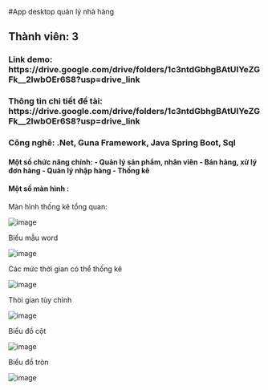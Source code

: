 #App desktop quản lý nhà hàng
<h2> Thành viên: 3 </h2>
<h3> Link demo: https://drive.google.com/drive/folders/1c3ntdGbhgBAtUIYeZGFk__2IwbOEr6S8?usp=drive_link  </h3>
<h3> Thông tin chi tiết đề tài: https://drive.google.com/drive/folders/1c3ntdGbhgBAtUIYeZGFk__2IwbOEr6S8?usp=drive_link </h3>
<h3> Công nghê: .Net, Guna Framework, Java Spring Boot, Sql </h3>
 <h4> Một số chức năng chính: 
 - Quản lý sản phẩm, nhân viên
 - Bán hàng, xử lý đơn hàng
 - Quản lý nhập hàng
 - Thống kê 
 </h4>
 <h4> Một số màn hình :</h4>
 <p>Màn hình thống kê tổng quan: </p>
 
![image](https://github.com/Draken1509/Draken1509-QL_NhaHang_Desktop/assets/86176263/4794c161-cd14-47b0-bbd7-240f45a0d793)

 <p>Biểu mẫu word </p>
 
![image](https://github.com/Draken1509/Draken1509-QL_NhaHang_Desktop/assets/86176263/0c6c8654-4699-41d0-bd47-44f08246f3f8)

<p> Các mức thời gian có thể thống kê</p>

![image](https://github.com/Draken1509/Draken1509-QL_NhaHang_Desktop/assets/86176263/d0919a8e-2bed-4375-8f12-8faf22572840)

<p>Thòi gian tùy chỉnh </p>

![image](https://github.com/Draken1509/Draken1509-QL_NhaHang_Desktop/assets/86176263/33ba5d0e-b816-4f16-85bd-35c8c598c2b3)

<p> Biểu đồ cột </p>

![image](https://github.com/Draken1509/Draken1509-QL_NhaHang_Desktop/assets/86176263/c5fbd6e1-e9c7-4a8c-9e23-095f25f17816)

<p> Biểu đồ tròn </p>

![image](https://github.com/Draken1509/Draken1509-QL_NhaHang_Desktop/assets/86176263/ddecc813-f40a-4b6f-9ff5-b823831bdf1a)


     

